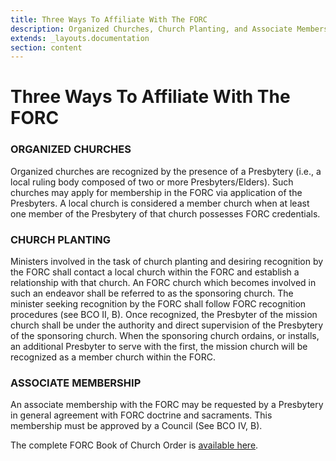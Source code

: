 ```yaml
---
title: Three Ways To Affiliate With The FORC
description: Organized Churches, Church Planting, and Associate Membership
extends: _layouts.documentation
section: content
---
```

# Three Ways To Affiliate With The FORC

### ORGANIZED CHURCHES
Organized churches are recognized by the presence of a Presbytery (i.e., a local ruling body composed of two or more Presbyters/Elders). Such churches may apply for membership in the FORC via application of the Presbyters. A local church is considered a member church when at least one member of the Presbytery of that church possesses FORC credentials.

### CHURCH PLANTING
Ministers involved in the task of church planting and desiring recognition by the FORC shall contact a local church within the FORC and establish a relationship with that church. An FORC church which becomes involved in such an endeavor shall be referred to as the sponsoring church. The minister seeking recognition by the FORC shall follow FORC recognition procedures (see BCO II, B). Once recognized, the Presbyter of the mission church shall be under the authority and direct supervision of the Presbytery of the sponsoring church. When the sponsoring church ordains, or installs, an additional Presbyter to serve with the first, the mission church will be recognized as a member church within the FORC.

### ASSOCIATE MEMBERSHIP
An associate membership with the FORC may be requested by a Presbytery in general agreement with FORC doctrine and sacraments. This membership must be approved by a Council (See BCO IV, B).

The complete FORC Book of Church Order is <a href="/docs/book-of-order">available here</a>.